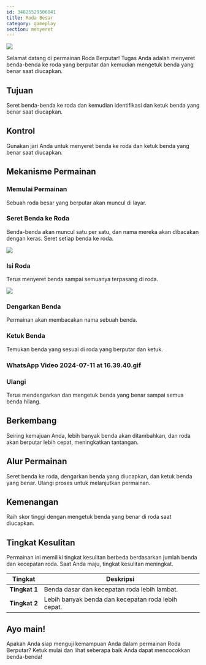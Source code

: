 ```yaml
---
id: 34825529506841
title: Roda Besar  
category: gameplay
section: menyeret
---
```

![](https://help.studycat.com/hc/article_attachments/34931476777625)

Selamat datang di permainan Roda Berputar! Tugas Anda adalah menyeret benda-benda ke roda yang berputar dan kemudian mengetuk benda yang benar saat diucapkan.

## Tujuan 

Seret benda-benda ke roda dan kemudian identifikasi dan ketuk benda yang benar saat diucapkan.

## Kontrol

Gunakan jari Anda untuk menyeret benda ke roda dan ketuk benda yang benar saat diucapkan.

## Mekanisme Permainan

### Memulai Permainan

Sebuah roda besar yang berputar akan muncul di layar.

### Seret Benda ke Roda

Benda-benda akan muncul satu per satu, dan nama mereka akan dibacakan dengan keras. Seret setiap benda ke roda.

![](https://help.studycat.com/hc/article_attachments/34932060072217)

### Isi Roda

Terus menyeret benda sampai semuanya terpasang di roda.

![](https://help.studycat.com/hc/article_attachments/34825529495577)

### Dengarkan Benda

Permainan akan membacakan nama sebuah benda.

### Ketuk Benda

Temukan benda yang sesuai di roda yang berputar dan ketuk.

### WhatsApp Video 2024-07-11 at 16.39.40.gif

### Ulangi

Terus mendengarkan dan mengetuk benda yang benar sampai semua benda hilang.

## Berkembang

Seiring kemajuan Anda, lebih banyak benda akan ditambahkan, dan roda akan berputar lebih cepat, meningkatkan tantangan.

## Alur Permainan

Seret benda ke roda, dengarkan benda yang diucapkan, dan ketuk benda yang benar. Ulangi proses untuk melanjutkan permainan.

## Kemenangan

Raih skor tinggi dengan mengetuk benda yang benar di roda saat diucapkan.

## Tingkat Kesulitan

Permainan ini memiliki tingkat kesulitan berbeda berdasarkan jumlah benda dan kecepatan roda. Saat Anda maju, tingkat kesulitan meningkat.

| Tingkat | Deskripsi |
| --- | --- |
| **Tingkat&nbsp;1** | Benda dasar dan kecepatan roda lebih lambat. |
| **Tingkat&nbsp;2** | Lebih banyak benda dan kecepatan roda lebih cepat. |

## Ayo main!

Apakah Anda siap menguji kemampuan Anda dalam permainan Roda Berputar? Ketuk mulai dan lihat seberapa baik Anda dapat mencocokkan benda-benda!

